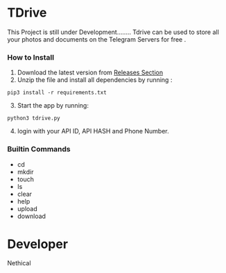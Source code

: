 # TDrive
This Project is still under Development........
Tdrive can be used to store all your photos and documents on the Telegram Servers for free .

### How to Install
1) Download the latest version from [Releases Section](https://github.com/RealNethical/Tdrive/releases)
2) Unzip the file and install all dependencies by running :
```
pip3 install -r requirements.txt
```
3) Start the app by running:
```
python3 tdrive.py
```
4) login with your API ID, API HASH and Phone Number.
### Builtin Commands
- cd
- mkdir
- touch
- ls
- clear
- help
- upload
- download

# Developer
Nethical